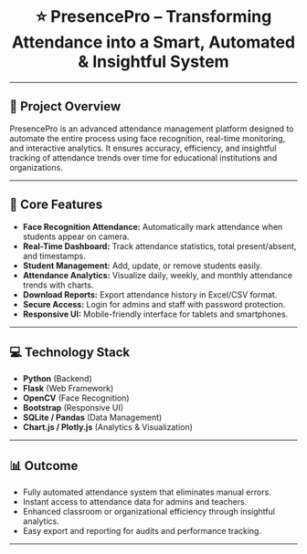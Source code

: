 # <center>⭐ **PresencePro – Transforming Attendance into a Smart, Automated & Insightful System**</center>


---

## 📌 Project Overview
PresencePro is an advanced attendance management platform designed to automate the entire process using face recognition, real-time monitoring, and interactive analytics. It ensures accuracy, efficiency, and insightful tracking of attendance trends over time for educational institutions and organizations.

---

## 🚀 Core Features
- **Face Recognition Attendance:** Automatically mark attendance when students appear on camera.
- **Real-Time Dashboard:** Track attendance statistics, total present/absent, and timestamps.
- **Student Management:** Add, update, or remove students easily.
- **Attendance Analytics:** Visualize daily, weekly, and monthly attendance trends with charts.
- **Download Reports:** Export attendance history in Excel/CSV format.
- **Secure Access:** Login for admins and staff with password protection.
- **Responsive UI:** Mobile-friendly interface for tablets and smartphones.

---

## 💻 Technology Stack
- **Python** (Backend)
- **Flask** (Web Framework)
- **OpenCV** (Face Recognition)
- **Bootstrap** (Responsive UI)
- **SQLite / Pandas** (Data Management)
- **Chart.js / Plotly.js** (Analytics & Visualization)

---

## 📊 Outcome
- Fully automated attendance system that eliminates manual errors.
- Instant access to attendance data for admins and teachers.
- Enhanced classroom or organizational efficiency through insightful analytics.
- Easy export and reporting for audits and performance tracking.

---


